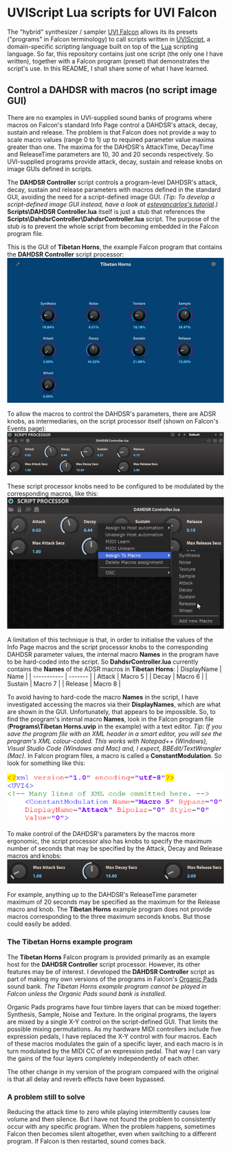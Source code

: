 # UVIScript Lua scripts for UVI Falcon

The "hybrid" synthesizer / sampler [UVI Falcon]( https://www.uvi.net/falcon) allows its its presets ("programs" in Falcon terminology) to call scripts written in [UVIScript](https://www.uvi.net/uviscript/), a domain-specific scripting language built on top of the [Lua](http://www.lua.org/about.html) scripting language. So far, this repository contains just one script (the only one I have written), together with a Falcon program (preset) that demonstrates the script's use. In this README, I shall share some of what I have learned.

## Control a DAHDSR with macros (no script image GUI)

There are no examples in UVI-supplied sound banks of programs where macros on Falcon's standard Info Page control a DAHDSR's attack, decay, sustain and release. The problem is that Falcon does not provide a way to scale macro values (range 0 to 1) up to required parameter value maxima greater than one. The maxima for the DAHDSR's AttackTime, DecayTime and ReleaseTime parameters are 10, 30 and 20 seconds respectively. So UVI-supplied programs provide attack, decay, sustain and release knobs on image GUIs defined in scripts. 

The **DAHDSR Controller** script controls a program-level DAHDSR's attack, decay, sustain and release parameters with macros defined in the standard GUI, avoiding the need for a script-defined image GUI. *(Tip: To develop a script-defined image GUI instead, have a look at  [estevancarlos's tutorial]( https://github.com/estevancarlos/uvi-falcon-scripts).)* **Scripts\DAHDSR Controller.lua** itself is just a stub that references the **Scripts\DahdsrController\DahdsrController.lua** script. The purpose of the stub is to prevent the whole script from becoming embedded in the Falcon program file. 

This is the GUI of **Tibetan Horns**, the example Falcon program that contains the **DAHDSR Controller** script processor:
<img src="Images\Tibetan Horns.png" alt="Tibetan Horns" style="zoom: 80%;" />

To allow the macros to control the DAHDSR's parameters, there are ADSR knobs, as intermediaries, on the script processor itself (shown on Falcon's Events page):
<img src="Images\DAHDSR Controller.png" alt="DAHDSR Controller" style="zoom: 80%;" />

These script processor knobs need to be configured to be modulated by the corresponding macros, like this:
<img src="Images\Assign Macro to Knob.png" alt="Assign Macro to Knob" style="zoom: 80%;" />

A limitation of this technique is that, in order to initialise the values of the Info Page macros and the script processor knobs to the corresponding DAHDSR parameter values, the internal macro **Names** in the program have to be hard-coded into the script. So **DahdsrController.lua** currently contains the **Names** of the ADSR macros in **Tibetan Horns**:
| DisplayName | Name    |
| ----------- | ------- |
| Attack      | Macro 5 |
| Decay       | Macro 6 |
| Sustain     | Macro 7 |
| Release     | Macro 8 |

To avoid having to hard-code the macro **Names** in the script, I have investigated accessing the macros via their **DisplayNames**, which are what are shown in the GUI. Unfortunately, that appears to be impossible.  So, to find the program's internal macro **Names**, look in the Falcon program file (**Programs\Tibetan Horns.uvip** in the example) with a text editor. *Tip: If you save the program file with an XML header in a smart editor, you will see the program's XML colour-coded. This works with Notepad++ (Windows), Visual Studio Code (Windows and Mac) and, I expect, BBEdit/TextWrangler (Mac).* In Falcon program files, a macro is called a **ConstantModulation**.  So look for something like this:

<img src="Images\XML Macro Example.png" alt="XML Macro Example" style="zoom: 80%;" />

To make control of the DAHDSR's parameters by the macros more ergonomic, the script processor also has knobs to specify the maximum number of seconds that may be specified by the Attack, Decay and Release macros and knobs:
<img src="Images\Max Seconds.png" alt="Max Seconds" style="zoom: 80%;" />

For example, anything up to the DAHDSR's ReleaseTime parameter maximum of 20 seconds may be specified as the maximum for the Release macro and knob. The **Tibetan Horns** example program does not provide macros corresponding to the three maximum seconds knobs.  But those could easily be added.

### The Tibetan Horns example program

The **Tibetan Horns** Falcon program is provided primarily as an example host for the **DAHDSR Controller** script processor.  However, its other features may be of interest. I developed the **DAHDSR Controller** script as part of making my own versions of the programs in Falcon's [Organic Pads]( https://www.uvi.net/organic-pads)  sound bank. *The Tibetan Horns example program cannot be played in Falcon unless the Organic Pads sound bank is installed.*

Organic Pads programs have four timbre layers that can be mixed together: Synthesis, Sample, Noise and Texture. In the original programs, the layers are mixed by a single X-Y control on the script-defined GUI. That limits the possible mixing permutations. As my hardware MIDI controllers include five expression pedals, I have replaced the X-Y control with four macros. Each of these macros modulates the gain of a specific layer, and each macro is in turn modulated by the MIDI CC of an expression pedal.  That way I can vary the gains of the four layers completely independently of each other.

The other change in my version of the program compared with the original is that all delay and reverb effects have been bypassed.

### A problem still to solve

Reducing the attack time to zero while playing intermittently causes low volume and then silence. But I have not found the problem to consistently occur with any specific program. When the problem happens, sometimes Falcon then becomes silent altogether, even when switching to a different program. If Falcon is then restarted, sound comes back.